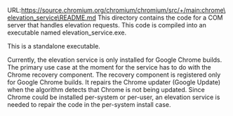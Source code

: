 URL:https://source.chromium.org/chromium/chromium/src/+/main:chrome\elevation_service\README.md
This directory contains the code for a COM server that handles elevation
requests. This code is compiled into an executable named elevation_service.exe.

This is a standalone executable.

Currently, the elevation service is only installed for Google Chrome builds. The
primary use case at the moment for the service has to do with the Chrome
recovery component. The recovery component is registered only for Google Chrome
builds. It repairs the Chrome updater (Google Update) when the algorithm detects
that Chrome is not being updated. Since Chrome could be installed per-system or
per-user, an elevation service is needed to repair the code in the per-system
install case.

